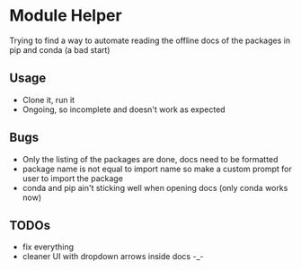 # Module Helper
  Trying to find a way to automate reading the offline docs
  of the packages in pip and conda 
  (a bad start)

## Usage
- Clone it, run it
- Ongoing, so incomplete and doesn't work as expected

## Bugs
- Only the listing of the packages are done, docs need to be formatted
- package name is not equal to import name so make a custom prompt for user to import the package
- conda and pip ain't sticking well when opening docs (only conda works now)


## TODOs
- fix everything
- cleaner UI with dropdown arrows inside docs -_-

